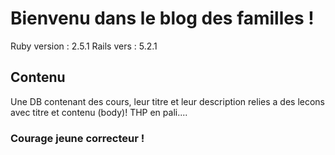 # Bienvenu dans le blog des familles !
Ruby version : 2.5.1
Rails vers : 5.2.1

## Contenu
Une DB contenant des cours, leur titre et leur description relies a des lecons avec titre et contenu (body)! THP en pali....

### Courage jeune correcteur !